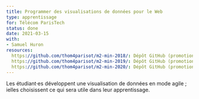 ```yaml
---
title: Programmer des visualisations de données pour le Web
type: apprentissage
for: Télécom ParisTech
status: done
date: 2021-03-15
with:
- Samuel Huron
resources:
  https://github.com/thom4parisot/m2-min-2018/: Dépôt GitHub (promotion 2018/2019)
  https://github.com/thom4parisot/m2-min-2019/: Dépôt GitHub (promotion 2019/2020)
  https://github.com/thom4parisot/m2-min-2020/: Dépôt GitHub (promotion 2020/2021)
---
```


Les étudiant·es développent une visualisation de données en mode agile ;
ielles choisissent ce qui sera utile dans leur apprentissage.

<!--more-->
